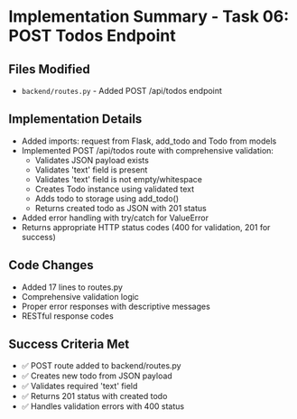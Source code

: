 # Implementation Summary - Task 06: POST Todos Endpoint

## Files Modified
- `backend/routes.py` - Added POST /api/todos endpoint

## Implementation Details
- Added imports: request from Flask, add_todo and Todo from models
- Implemented POST /api/todos route with comprehensive validation:
  - Validates JSON payload exists
  - Validates 'text' field is present
  - Validates 'text' field is not empty/whitespace
  - Creates Todo instance using validated text
  - Adds todo to storage using add_todo()
  - Returns created todo as JSON with 201 status
- Added error handling with try/catch for ValueError
- Returns appropriate HTTP status codes (400 for validation, 201 for success)

## Code Changes
- Added 17 lines to routes.py
- Comprehensive validation logic
- Proper error responses with descriptive messages
- RESTful response codes

## Success Criteria Met
- ✅ POST route added to backend/routes.py
- ✅ Creates new todo from JSON payload
- ✅ Validates required 'text' field
- ✅ Returns 201 status with created todo
- ✅ Handles validation errors with 400 status